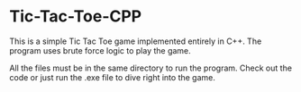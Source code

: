 # Tic-Tac-Toe-CPP
This is a simple Tic Tac Toe game implemented entirely in C++.
The program uses brute force logic to play the game.

All the files must be in the same directory to run the program.
Check out the code or just run the .exe file to dive right into
the game.
